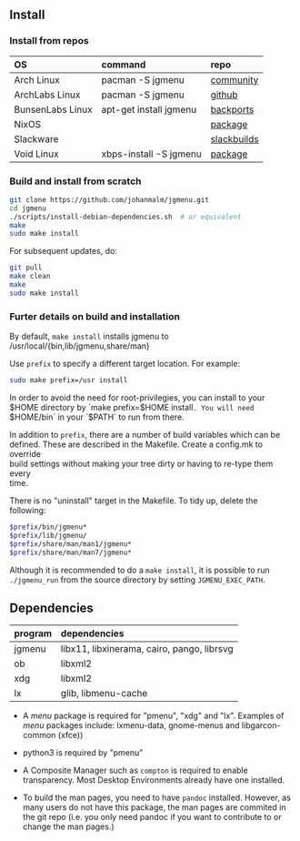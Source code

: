 Install
-------

### Install from repos

| OS               | command                   | repo                 |
| :---             | :---                      | :---                 |
| Arch Linux       | pacman -S jgmenu          | [community](https://www.archlinux.org/packages/community/x86_64/jgmenu/) |
| ArchLabs Linux   | pacman -S jgmenu          | [github](https://github.com/ARCHLabs/archlabs_repo/tree/master/x86_64) |
| BunsenLabs Linux | apt-get install jgmenu    | [backports](http://eu.pkg.bunsenlabs.org/debian/pool/main/j/jgmenu/) |
| NixOS            |                           | [package](https://github.com/NixOS/nixpkgs/tree/master/pkgs/applications/misc/jgmenu) |
| Slackware        |                           | [slackbuilds](https://slackbuilds.org/repository/14.2/desktop/jgmenu/) |
| Void Linux       | xbps-install -S jgmenu    | [package](https://github.com/voidlinux/void-packages/blob/master/srcpkgs/jgmenu/template) |

### Build and install from scratch

```bash
git clone https://github.com/johanmalm/jgmenu.git
cd jgmenu
./scripts/install-debian-dependencies.sh  # or equivalent
make
sudo make install
```

For subsequent updates, do:

```bash
git pull
make clean
make
sudo make install
```

### Furter details on build and installation

By default, `make install` installs jgmenu to  
/usr/local/{bin,lib/jgmenu,share/man}  

Use `prefix` to specify a different target location. For example: 

```bash
sudo make prefix=/usr install
```

In order to avoid the need for root-privilegies, you can install to your $HOME  
directory by `make prefix=$HOME install`. You will need `$HOME/bin` in your  
`$PATH` to run from there.  

In addition to `prefix`, there are a number of build variables which can be  
defined. These are described in the Makefile. Create a config.mk to override  
build settings without making your tree dirty or having to re-type them every  
time. 

There is no "uninstall" target in the Makefile. To tidy up, delete the
following:

```bash
$prefix/bin/jgmenu*
$prefix/lib/jgmenu/
$prefix/share/man/man1/jgmenu*
$prefix/share/man/man7/jgmenu*
```

Although it is recommended to do a `make install`, it is possible to run
`./jgmenu_run` from the source directory by setting `JGMENU_EXEC_PATH`.

Dependencies
------------

| program | dependencies                                |
| :---    | :---                                        |
| jgmenu  | libx11, libxinerama, cairo, pango, librsvg  |
| ob      | libxml2                                     |
| xdg     | libxml2                                     |
| lx      | glib, libmenu-cache                         |


  - A *menu* package  is required for "pmenu", "xdg" and "lx".
    Examples of *menu* packages include: lxmenu-data, gnome-menus
    and libgarcon-common (xfce))

  - python3 is required by "pmenu"

  - A Composite Manager such as `compton` is required to enable transparency.
    Most Desktop Environments already have one installed.

  - To build the man pages, you need to have `pandoc` installed. However, as
    many users do not have this package, the man pages are commited in the git
    repo (i.e. you only need pandoc if you want to contribute to or change the
    man pages.)


